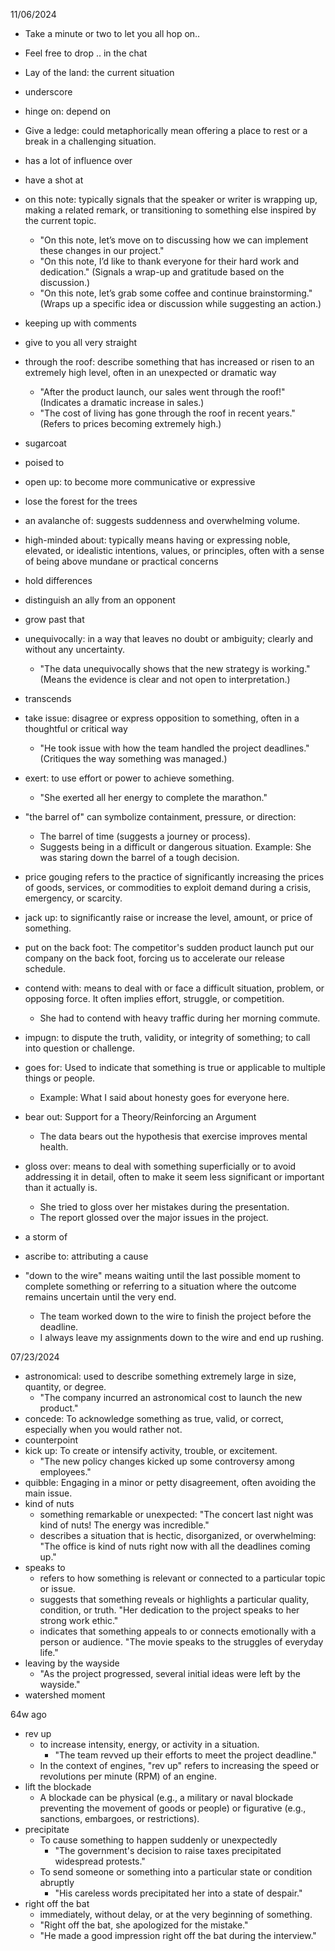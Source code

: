 
11/06/2024
- Take a minute or two to let you all hop on..
- Feel free to drop .. in the chat
- Lay of the land: the current situation
- underscore
- hinge on: depend on
- Give a ledge: could metaphorically mean offering a place to rest or a break in a challenging situation.
- has a lot of influence over
- have a shot at
- on this note: typically signals that the speaker or writer is wrapping up, making a related remark, or transitioning to something else inspired by the current topic.
  - "On this note, let’s move on to discussing how we can implement these changes in our project."
  - "On this note, I’d like to thank everyone for their hard work and dedication." (Signals a wrap-up and gratitude based on the discussion.)
  - "On this note, let’s grab some coffee and continue brainstorming." (Wraps up a specific idea or discussion while suggesting an action.)
- keeping up with comments
- give to you all very straight
- through the roof: describe something that has increased or risen to an extremely high level, often in an unexpected or dramatic way
  - "After the product launch, our sales went through the roof!" (Indicates a dramatic increase in sales.)
  - "The cost of living has gone through the roof in recent years." (Refers to prices becoming extremely high.)
- sugarcoat
- poised to
- open up: to become more communicative or expressive
- lose the forest for the trees
- an avalanche of: suggests suddenness and overwhelming volume.
- high-minded about: typically means having or expressing noble, elevated, or idealistic intentions, values, or principles, often with a sense of being above mundane or practical concerns
- hold differences
- distinguish an ally from an opponent
- grow past that
- unequivocally: in a way that leaves no doubt or ambiguity; clearly and without any uncertainty.
  - "The data unequivocally shows that the new strategy is working."(Means the evidence is clear and not open to interpretation.)
- transcends
- take issue: disagree or express opposition to something, often in a thoughtful or critical way
  - "He took issue with how the team handled the project deadlines."(Critiques the way something was managed.)
- exert: to use effort or power to achieve something.
  - "She exerted all her energy to complete the marathon."
- "the barrel of" can symbolize containment, pressure, or direction:
  - The barrel of time (suggests a journey or process).
  - Suggests being in a difficult or dangerous situation. Example: She was staring down the barrel of a tough decision.
- price gouging refers to the practice of significantly increasing the prices of goods, services, or commodities to exploit demand during a crisis, emergency, or scarcity.
- jack up: to significantly raise or increase the level, amount, or price of something.
- put on the back foot: The competitor's sudden product launch put our company on the back foot, forcing us to accelerate our release schedule.
- contend with: means to deal with or face a difficult situation, problem, or opposing force. It often implies effort, struggle, or competition.
  - She had to contend with heavy traffic during her morning commute.
- impugn: to dispute the truth, validity, or integrity of something; to call into question or challenge.
- goes for: Used to indicate that something is true or applicable to multiple things or people.
  - Example: What I said about honesty goes for everyone here.
- bear out: Support for a Theory/Reinforcing an Argument
  - The data bears out the hypothesis that exercise improves mental health.
- gloss over: means to deal with something superficially or to avoid addressing it in detail, often to make it seem less significant or important than it actually is.
  - She tried to gloss over her mistakes during the presentation.
  - The report glossed over the major issues in the project.
- a storm of
- ascribe to: attributing a cause


- "down to the wire" means waiting until the last possible moment to complete something or referring to a situation where the outcome remains uncertain until the very end.
  - The team worked down to the wire to finish the project before the deadline.
  - I always leave my assignments down to the wire and end up rushing.

07/23/2024
- astronomical: used to describe something extremely large in size, quantity, or degree.
  - "The company incurred an astronomical cost to launch the new product."
- concede: To acknowledge something as true, valid, or correct, especially when you would rather not.
- counterpoint
- kick up: To create or intensify activity, trouble, or excitement.
  - "The new policy changes kicked up some controversy among employees."
- quibble: Engaging in a minor or petty disagreement, often avoiding the main issue.
- kind of nuts
  - something remarkable or unexpected: "The concert last night was kind of nuts! The energy was incredible."
  - describes a situation that is hectic, disorganized, or overwhelming: "The office is kind of nuts right now with all the deadlines coming up."
- speaks to
  - refers to how something is relevant or connected to a particular topic or issue.
  - suggests that something reveals or highlights a particular quality, condition, or truth. "Her dedication to the project speaks to her strong work ethic."
  - indicates that something appeals to or connects emotionally with a person or audience. "The movie speaks to the struggles of everyday life."
- leaving by the wayside
  - "As the project progressed, several initial ideas were left by the wayside."
- watershed moment

64w ago
- rev up
  - to increase intensity, energy, or activity in a situation.
    - "The team revved up their efforts to meet the project deadline."
  - In the context of engines, "rev up" refers to increasing the speed or revolutions per minute (RPM) of an engine.
- lift the blockade
  - A blockade can be physical (e.g., a military or naval blockade preventing the movement of goods or people) or figurative (e.g., sanctions, embargoes, or restrictions).
- precipitate
  - To cause something to happen suddenly or unexpectedly
    - "The government's decision to raise taxes precipitated widespread protests."
  - To send someone or something into a particular state or condition abruptly
    - "His careless words precipitated her into a state of despair."
- right off the bat
  - immediately, without delay, or at the very beginning of something.
  - "Right off the bat, she apologized for the mistake."
  - "He made a good impression right off the bat during the interview."
